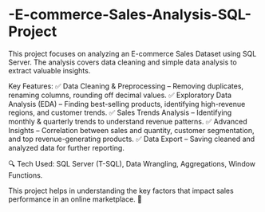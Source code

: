 # -E-commerce-Sales-Analysis-SQL-Project
This project focuses on analyzing an E-commerce Sales Dataset using SQL Server. The analysis covers data cleaning  and simple data analysis to extract valuable insights.

Key Features:
✅ Data Cleaning & Preprocessing – Removing duplicates, renaming columns, rounding off decimal values.
✅ Exploratory Data Analysis (EDA) – Finding best-selling products, identifying high-revenue regions, and customer trends.
✅ Sales Trends Analysis – Identifying monthly & quarterly trends to understand revenue patterns.
✅ Advanced Insights – Correlation between sales and quantity, customer segmentation, and top revenue-generating products.
✅ Data Export – Saving cleaned and analyzed data for further reporting.

🔍 Tech Used: SQL Server (T-SQL), Data Wrangling, Aggregations, Window Functions.

This project helps in understanding the key factors that impact sales performance in an online marketplace. 🚀








